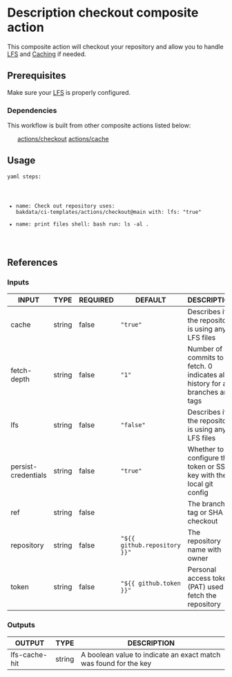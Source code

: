 <h1>Description checkout composite action</h1>

This composite action will checkout your repository and allow you to handle <a href="https://docs.github.com/en/repositories/working-with-files/managing-large-files/about-git-large-file-storage">LFS</a> and <a href="https://docs.github.com/en/actions/using-workflows/caching-dependencies-to-speed-up-workflows">Caching</a> if needed.

<h2>Prerequisites</h2>

Make sure your <a href="https://docs.github.com/en/repositories/working-with-files/managing-large-files/configuring-git-large-file-storage">LFS</a> is properly configured.

<h3>Dependencies</h3>

This workflow is built from other composite actions listed below:

<ul>
<a href="https://github.com/actions/checkout">actions/checkout</a>
<a href="https://github.com/actions/cache">actions/cache</a>
</ul>

<h2>Usage</h2>

<code>yaml
steps:
  - name: Check out repository
    uses: bakdata/ci-templates/actions/checkout@main
    with:
      lfs: "true"
  - name: print files
    shell: bash
    run: ls -al .
</code>

<h2>References</h2>

<h3>Inputs</h3>

<!-- AUTO-DOC-INPUT:START - Do not remove or modify this section -->

|        INPUT        |  TYPE  | REQUIRED |           DEFAULT            |                                  DESCRIPTION                                  |
|---------------------|--------|----------|------------------------------|-------------------------------------------------------------------------------|
|        cache        | string |  false   |           <code>"true"</code>           |              Describes if the repository is using any LFS files               |
|     fetch-depth     | string |  false   |            <code>"1"</code>             | Number of commits to fetch. 0 indicates all history for all branches and tags |
|         lfs         | string |  false   |          <code>"false"</code>           |              Describes if the repository is using any LFS files               |
| persist-credentials | string |  false   |           <code>"true"</code>           |      Whether to configure the token or SSH key with the local git config      |
|         ref         | string |  false   |                              |                      The branch, tag or SHA to checkout                       |
|     repository      | string |  false   | <code>"${{ github.repository }}"</code> |                        The repository name with owner                         |
|        token        | string |  false   |   <code>"${{ github.token }}"</code>    |           Personal access token (PAT) used to fetch the repository            |

<!-- AUTO-DOC-INPUT:END -->

<h3>Outputs</h3>

<!-- AUTO-DOC-OUTPUT:START - Do not remove or modify this section -->

|    OUTPUT     |  TYPE  |                           DESCRIPTION                            |
|---------------|--------|------------------------------------------------------------------|
| lfs-cache-hit | string | A boolean value to indicate an exact match was found for the key |

<!-- AUTO-DOC-OUTPUT:END -->
